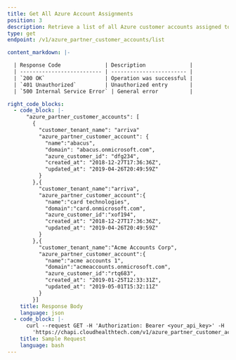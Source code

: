 ```yaml
---
title: Get All Azure Account Assignments
position: 3
description: Retrieve a list of all Azure customer accounts assigned to a partner customer tenant.
type: get
endpoint: /v1/azure_partner_customer_accounts/list

content_markdown: |-

  | Response Code              | Description              |
  | -------------------------- | ------------------------ |
  | `200 OK`                   | Operation was successful |
  | `401 Unauthorized`         | Unauthorized entry       |
  | `500 Internal Service Error` | General error          |

right_code_blocks:
  - code_block: |-
      "azure_partner_customer_accounts": [
        {                                                        
          "customer_tenant_name": "arriva"
          "azure_partner_customer_account": {
            "name":"abacus",
            "domain": "abacus.onmicrosoft.com",
            "azure_customer_id": "dfg234",
            "created_at": "2018-12-27T17:36:36Z",
            "updated_at": "2019-04-26T20:49:59Z"
          }
        },{
          "customer_tenant_name":"arriva",
          "azure_partner_customer_account":{
            "name":"card technologies",
            "domain":"card.onmicrosoft.com",
            "azure_customer_id":"xof194",
            "created_at": "2018-12-27T17:36:36Z",
            "updated_at": "2019-04-26T20:49:59Z"
          }
        },{
          "customer_tenant_name":"Acme Accounts Corp",
          "azure_partner_customer_account":{
            "name":"acme accounts 1",
            "domain":"acmeaccounts.onmicrosoft.com",
            "azure_customer_id":"rtq683",
            "created_at": "2019-01-25T12:33:31Z",
            "updated_at": "2019-05-01T15:32:11Z"
          }
        }]
    title: Response Body
    language: json
  - code_block: |-
      curl --request GET -H 'Authorization: Bearer <your_api_key>' -H 'Content-Type: application/json'
        'https://chapi.cloudhealthtech.com/v1/azure_partner_customer_accounts/list'
    title: Sample Request
    language: bash
---
```

